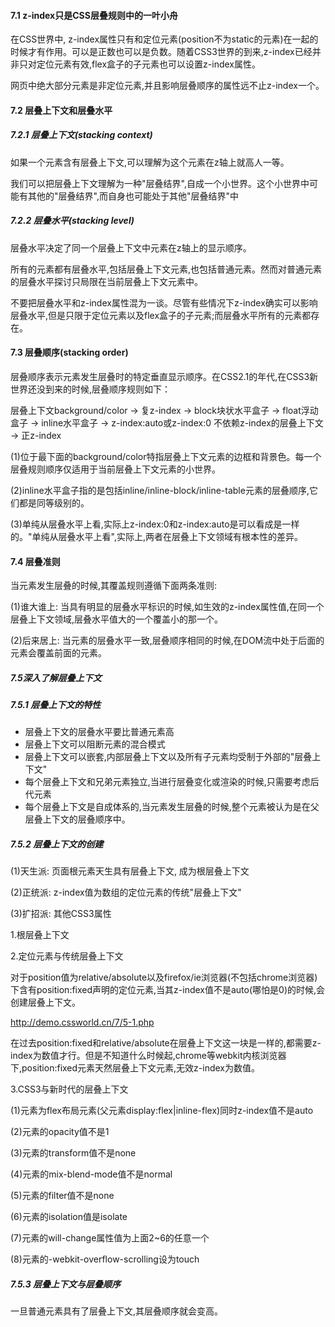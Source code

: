#### 7.1 z-index只是CSS层叠规则中的一叶小舟
在CSS世界中, z-index属性只有和定位元素(position不为static的元素)在一起的时候才有作用。可以是正数也可以是负数。随着CSS3世界的到来,z-index已经并非只对定位元素有效,flex盒子的子元素也可以设置z-index属性。

网页中绝大部分元素是非定位元素,并且影响层叠顺序的属性远不止z-index一个。

#### 7.2 层叠上下文和层叠水平
##### 7.2.1 层叠上下文(stacking context)
如果一个元素含有层叠上下文,可以理解为这个元素在z轴上就高人一等。

我们可以把层叠上下文理解为一种"层叠结界",自成一个小世界。这个小世界中可能有其他的"层叠结界",而自身也可能处于其他"层叠结界"中
##### 7.2.2 层叠水平(stacking level)
层叠水平决定了同一个层叠上下文中元素在z轴上的显示顺序。

所有的元素都有层叠水平,包括层叠上下文元素,也包括普通元素。然而对普通元素的层叠水平探讨只局限在当前层叠上下文元素中。

不要把层叠水平和z-index属性混为一谈。尽管有些情况下z-index确实可以影响层叠水平,但是只限于定位元素以及flex盒子的子元素;而层叠水平所有的元素都存在。

#### 7.3 层叠顺序(stacking order)
层叠顺序表示元素发生层叠时的特定垂直显示顺序。在CSS2.1的年代,在CSS3新世界还没到来的时候,层叠顺序规则如下：

层叠上下文background/color -> 复z-index -> block块状水平盒子 -> float浮动盒子 -> inline水平盒子 -> z-index:auto或z-index:0 不依赖z-index的层叠上下文 -> 正z-index

(1)位于最下面的background/color特指层叠上下文元素的边框和背景色。每一个层叠规则顺序仅适用于当前层叠上下文元素的小世界。

(2)inline水平盒子指的是包括inline/inline-block/inline-table元素的层叠顺序,它们都是同等级别的。

(3)单纯从层叠水平上看,实际上z-index:0和z-index:auto是可以看成是一样的。"单纯从层叠水平上看",实际上,两者在层叠上下文领域有根本性的差异。

#### 7.4 层叠准则
当元素发生层叠的时候,其覆盖规则遵循下面两条准则:

(1)谁大谁上: 当具有明显的层叠水平标识的时候,如生效的z-index属性值,在同一个层叠上下文领域,层叠水平值大的一个覆盖小的那一个。

(2)后来居上: 当元素的层叠水平一致,层叠顺序相同的时候,在DOM流中处于后面的元素会覆盖前面的元素。

##### 7.5深入了解层叠上下文
##### 7.5.1 层叠上下文的特性
- 层叠上下文的层叠水平要比普通元素高
- 层叠上下文可以阻断元素的混合模式
- 层叠上下文可以嵌套,内部层叠上下文以及所有子元素均受制于外部的"层叠上下文"
- 每个层叠上下文和兄弟元素独立,当进行层叠变化或渲染的时候,只需要考虑后代元素
- 每个层叠上下文是自成体系的,当元素发生层叠的时候,整个元素被认为是在父层叠上下文的层叠顺序中。

##### 7.5.2 层叠上下文的创建
(1)天生派: 页面根元素天生具有层叠上下文, 成为根层叠上下文

(2)正统派: z-index值为数组的定位元素的传统"层叠上下文"

(3)扩招派: 其他CSS3属性

1.根层叠上下文

2.定位元素与传统层叠上下文

对于position值为relative/absolute以及firefox/ie浏览器(不包括chrome浏览器)下含有position:fixed声明的定位元素,当其z-index值不是auto(哪怕是0)的时候,会创建层叠上下文。

http://demo.cssworld.cn/7/5-1.php

在过去position:fixed和relative/absolute在层叠上下文这一块是一样的,都需要z-index为数值才行。但是不知道什么时候起,chrome等webkit内核浏览器下,position:fixed元素天然层叠上下文元素,无效z-index为数值。

3.CSS3与新时代的层叠上下文

(1)元素为flex布局元素(父元素display:flex|inline-flex)同时z-index值不是auto

(2)元素的opacity值不是1

(3)元素的transform值不是none

(4)元素的mix-blend-mode值不是normal

(5)元素的filter值不是none

(6)元素的isolation值是isolate

(7)元素的will-change属性值为上面2~6的任意一个

(8)元素的-webkit-overflow-scrolling设为touch

##### 7.5.3 层叠上下文与层叠顺序

一旦普通元素具有了层叠上下文,其层叠顺序就会变高。

